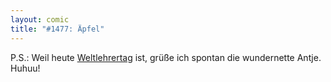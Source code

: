 ```yaml
---
layout: comic
title: "#1477: Äpfel"
---
```


P.S.: 
Weil heute <a href="http://www.fonflatter.de/kalender">Weltlehrertag</a> ist, grüße ich spontan die wundernette Antje. Huhuu!
